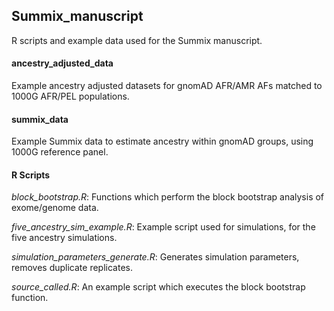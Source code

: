## Summix_manuscript
R scripts and example data used for the Summix manuscript.

#### ancestry_adjusted_data
Example ancestry adjusted datasets for gnomAD AFR/AMR AFs matched to 1000G AFR/PEL populations.

#### summix_data
Example Summix data to estimate ancestry within gnomAD groups, using 1000G reference panel.

#### R Scripts
*block_bootstrap.R*: Functions which perform the block bootstrap analysis of exome/genome data.

*five_ancestry_sim_example.R*: Example script used for simulations, for the five ancestry simulations.

*simulation_parameters_generate.R*: Generates simulation parameters, removes duplicate replicates.

*source_called.R*: An example script which executes the block bootstrap function.

